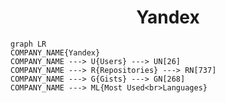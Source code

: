 <h1 align="center">Yandex</h1>

```mermaid
graph LR
COMPANY_NAME{Yandex}
COMPANY_NAME ---> U{Users} ---> UN[26]
COMPANY_NAME ---> R{Repositories} ---> RN[737]
COMPANY_NAME ---> G{Gists} ---> GN[268]
COMPANY_NAME ---> ML{Most Used<br>Languages}
```

